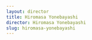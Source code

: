 ```yaml
---
layout: director
title: Hiromasa Yonebayashi
director: Hiromasa Yonebayashi
slug: hiromasa-yonebayashi
---
```


